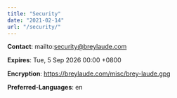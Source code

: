 ```yaml
---
title: "Security"
date: "2021-02-14"
url: "/security/"
---
```


**Contact**: mailto:security@breylaude.com

**Expires**: Tue, 5 Sep 2026 00:00 +0800

**Encryption**: https://breylaude.com/misc/brey-laude.gpg

**Preferred-Languages**: en
